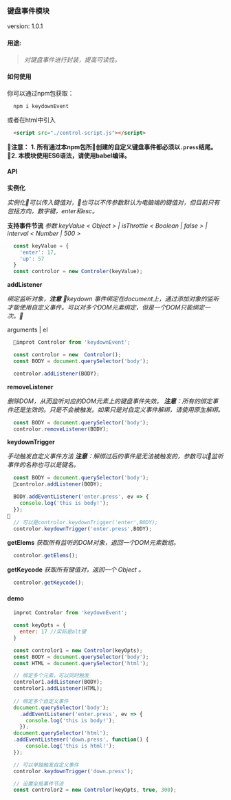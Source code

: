 ### 键盘事件模块

version: 1.0.1

#### 用途:
> *对键盘事件进行封装，提高可读性。*

#### 如何使用

你可以通过npm包获取：
```shell
  npm i keydownEvent
```
或者在html中引入
```html
  <script src="./control-script.js"></script>
```
**注意：**
**1. 所有通过本npm包所创建的自定义键盘事件都必须以`.press`结尾。**
**2. 本模块使用ES6语法，请使用babel编译。**
#### API

**实例化**

*实例化可以传入键值对，也可以不传参数默认为电脑端的键值对，但目前只有包括方向，数字键，enter和esc。*

**支持事件节流**
*参数 keyValue < Object > | isThrottle < Boolean | false > | interval < Number | 500 >*
```javascript
  const keyValue = {
    'enter': 17, 
    'up': 57
  }
  const controlor = new Controler(keyValue);
```

**addListener**

*绑定监听对象，**注意** keydown 事件绑定在document上，通过添加对象的监听才能使用自定义事件。可以对多个DOM元素绑定，但是一个DOM只能绑定一次。*

arguments | el
```javascript
  improt Controlor from 'keydownEvent';

  const controlor = new  Controlor();
  const BODY = document.querySelector('body');

  controlor.addListener(BODY);
```
**removeListener**

*删除DOM，从而监听对应的DOM元素上的键盘事件失效。*
***注意**：所有的绑定事件还是生效的。只是不会被触发。如果只是对自定义事件解绑，请使用原生解绑。*
```javascript
  const BODY = document.querySelector('body');
  controlor.removeListener(BODY);
```

**keydownTrigger**

*手动触发自定义事件方法*
***注意**：解绑过后的事件是无法被触发的，参数可以监听事件的名称也可以是键名。*
```javascript
  const BODY = document.querySelector('body');
  controlor.addListener(BODY);

  BODY.addEventListener('enter.press', ev => {
    console.log('this is body!');
  });
  
  // 可以是controlor.keydownTrigger('enter',BODY);
  controlor.keydownTrigger('enter.press',BODY);


```

**getElems**
*获取所有监听的DOM对象，返回一个DOM元素数组。*
```javascript
  controlor.getElems();
```
**getKeycode**
*获取所有键值对，返回一个 Object 。*
```javascript
  controlor.getKeycode();
```

#### demo

```javascript
  improt Controlor from 'keydownEvent';

  const keyOpts = {
    enter: 17 //实际是alt键
  } 

  const controlor1 = new Controlor(keyOpts);
  const BODY = document.querySelector('body');
  const HTML = document.querySelector('html');

  // 绑定多个元素，可以同时触发
  controlor1.addListener(BODY);
  controlor1.addListener(HTML);
  
  // 绑定多个自定义事件
  document.querySelector('body');
    .addEventListener('enter.press', ev => {
      console.log('this is body!');
    });
  document.querySelector('html');
  .addEventListener('down.press', function() {
      console.log('this is html!');
  });

  // 可以单独触发自定义事件
  controlor.keydownTrigger('down.press');

  // 设置全局事件节流
  const controlor2 = new Controlor(keyOpts, true, 300);
```



